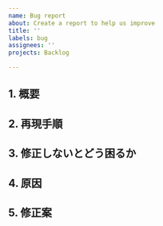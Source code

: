 ```yaml
---
name: Bug report
about: Create a report to help us improve
title: ''
labels: bug
assignees: ''
projects: Backlog

---
```


<!-- あくまでテンプレートなので必ずしもすべての項目を埋めなくてよい -->

<!-- 不具合のテンプレート -->
## 1. 概要
## 2. 再現手順
## 3. 修正しないとどう困るか
## 4. 原因
## 5. 修正案
